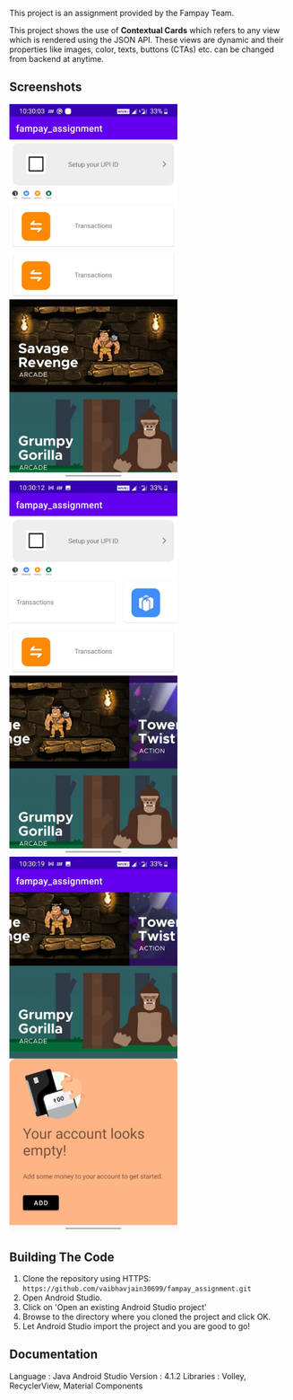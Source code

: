 This project is an assignment provided by the Fampay Team.

This project shows the use of **Contextual Cards** which refers to any view which is rendered using the JSON API. These views are dynamic and their properties like images, color, texts, buttons (CTAs) etc. can be changed from backend at anytime. 

## Screenshots
<img src="/Screenshot/Screenshot1.jpeg" width="300"/> <img src="/Screenshot/Screenshot2.jpeg" width="300"/>
<img src="/Screenshot/Screenshot3.jpeg" width="300"/>


## Building The Code

1. Clone the repository using HTTPS: `https://github.com/vaibhavjain30699/fampay_assignment.git`
2. Open Android Studio.
3. Click on 'Open an existing Android Studio project'
4. Browse to the directory where you cloned the project and click OK.
5. Let Android Studio import the project and you are good to go!


## Documentation
Language : Java
Android Studio Version : 4.1.2
Libraries : Volley, RecyclerView, Material Components
